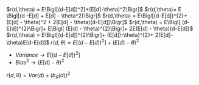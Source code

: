 $r(d,\theta) = E\Bigl[(d-E[d])^2]+(E[d]-\theta)^2\Bigr]$
$r(d,\theta)= E \Bigl[(d -E[d] + E[d] - \theta^2)\Bigr]$
$r(d,\theta) = E\Bigl[(d-E[d])^{2}+ (E[d] - \theta)^2 + 2(E[d] - \theta)(d-E[d])\Bigr]$
$r(d,\theta) = E\Bigl[ (d-E[d])^{2}\Bigr]+ E\Bigl[ (E[d] - \theta)^{2}\Bigr]+ 2E(E[d] - \theta)(d-E[d])$
$r(d,\theta) = E\Bigl[(d-E[d])^{2}\Bigr]+ (E[d])-\theta)^{2}+ 2(E[d]-\theta)E[d-E[d]]$
$r(d,\theta) = E[(d-E[d])^2] + (E[d]-\theta)^2$


- $Variance \longrightarrow E[(d-E[d])^2]$
- $Bias^2 \longrightarrow (E[d]-\theta)^2$

$r(d, \theta) = Var(d) + (b_{\theta}(d))^2$
